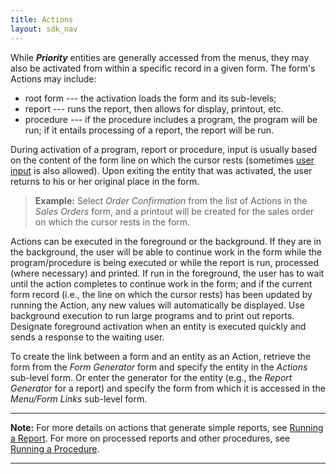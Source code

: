 ```yaml
---
title: Actions
layout: sdk_nav
---
```



While ***Priority*** entities are generally accessed from the menus,
they may also be activated from within a specific record in a given
form. The form's Actions may include:

-   root form --- the activation loads the form and its sub-levels;
-   report --- runs the report, then allows for display, printout, etc.
-   procedure --- if the procedure includes a program, the program will
    be run; if it entails processing of a report, the report will be
    run.

During activation of a program, report or procedure, input is usually
based on the content of the form line on which the cursor rests
(sometimes [user input](User-Input-in-Procedures) is also
allowed). Upon exiting the entity that was activated, the user returns
to his or her original place in the form.

> **Example:** Select *Order Confirmation* from the list of Actions
>  in the *Sales Orders* form, and a printout will be created
> for the sales order on which the cursor rests in the form.

Actions can be executed in the foreground or the background.
If they are in the background, the user will be able to continue work in
the form while the program/procedure is being executed or while the
report is run, processed (where necessary) and printed. If run in the foreground, the user has to wait until the action completes to continue work in the form; and if the current form record
(i.e., the line on which the cursor rests) has been updated by running the Action, any new values will automatically be displayed. Use background execution to run large programs and to print out reports. Designate foreground activation when an entity is executed quickly and
sends a response to the waiting user.

To create the link between a form and an entity as an Action, retrieve the form from the *Form Generator* form and specify the entity in the *Actions* sub-level form. Or enter the
generator for the entity (e.g., the *Report Generator* for a report) and
specify the form from which it is accessed in the *Menu/Form Links*
sub-level form.

------------------------------------------------------------------------

**Note:** For more details on actions that generate simple reports, see
[Running a Report](Running-a-Report ). For more on processed
reports and other procedures, see [Running a
Procedure](Running-a-Procedure ).

------------------------------------------------------------------------
